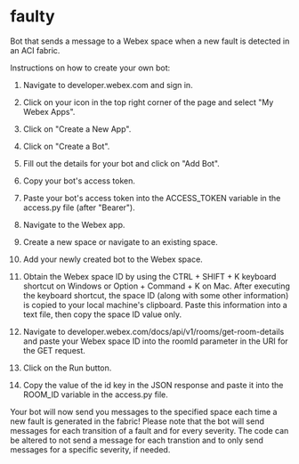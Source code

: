 # faulty
Bot that sends a message to a Webex space when a new fault is detected in an ACI fabric.

Instructions on how to create your own bot:

1. Navigate to developer.webex.com and sign in.

2. Click on your icon in the top right corner of the page and select "My Webex Apps".

3. Click on "Create a New App".

4. Click on "Create a Bot".

5. Fill out the details for your bot and click on "Add Bot".

6. Copy your bot's access token.

7. Paste your bot's access token into the ACCESS_TOKEN variable in the access.py file (after "Bearer").

8. Navigate to the Webex app.

9. Create a new space or navigate to an existing space.

10. Add your newly created bot to the Webex space.

11. Obtain the Webex space ID by using the CTRL + SHIFT + K keyboard shortcut on Windows or Option + Command + K on Mac. After executing the keyboard shortcut, the space ID (along with some other information) is copied to your local machine's clipboard. Paste this information into a text file, then copy the space ID value only.

12. Navigate to developer.webex.com/docs/api/v1/rooms/get-room-details and paste your Webex space ID into the roomId parameter in the URI for the GET request.

13. Click on the Run button.

14. Copy the value of the id key in the JSON response and paste it into the ROOM_ID variable in the access.py file.

Your bot will now send you messages to the specified space each time a new fault is generated in the fabric! Please note that the bot will send messages for each transition of a fault and for every severity. The code can be altered to not send a message for each transtion and to only send messages for a specific severity, if needed.
